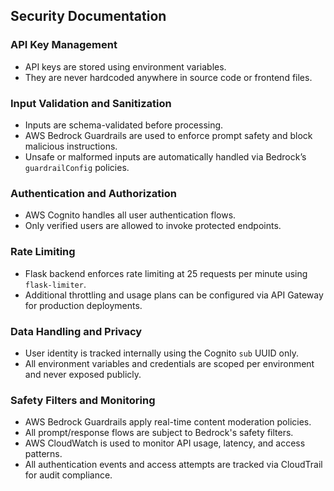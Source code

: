 ## Security Documentation

### API Key Management

- API keys are stored using environment variables.
- They are never hardcoded anywhere in source code or frontend files.

### Input Validation and Sanitization

- Inputs are schema-validated before processing.
- AWS Bedrock Guardrails are used to enforce prompt safety and block malicious instructions.
- Unsafe or malformed inputs are automatically handled via Bedrock’s `guardrailConfig` policies.

### Authentication and Authorization

- AWS Cognito handles all user authentication flows.
- Only verified users are allowed to invoke protected endpoints.

### Rate Limiting

- Flask backend enforces rate limiting at 25 requests per minute using `flask-limiter`.
- Additional throttling and usage plans can be configured via API Gateway for production deployments.

### Data Handling and Privacy

- User identity is tracked internally using the Cognito `sub` UUID only.
- All environment variables and credentials are scoped per environment and never exposed publicly.

### Safety Filters and Monitoring

- AWS Bedrock Guardrails apply real-time content moderation policies.
- All prompt/response flows are subject to Bedrock's safety filters.
- AWS CloudWatch is used to monitor API usage, latency, and access patterns.
- All authentication events and access attempts are tracked via CloudTrail for audit compliance.